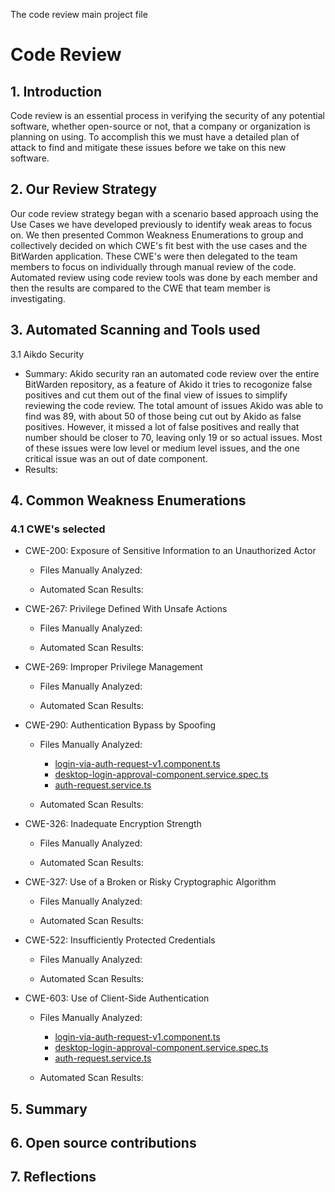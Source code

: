 The code review main project file
# Code Review

## 1. Introduction

Code review is an essential process in verifying the security of any potential software, whether open-source or not, that a company or organization is planning on using. To accomplish this we must have a detailed plan of attack to find and mitigate these issues before we take on this new software.

## 2. Our Review Strategy

Our code review strategy began with a scenario based approach using the Use Cases we have developed previously to identify weak areas to focus on. We then presented Common Weakness Enumerations to group and collectively decided on which CWE's fit best with the use cases and the BitWarden application. These CWE's were then delegated to the team members to focus on individually through manual review of the code. Automated review using code review tools was done by each member and then the results are compared to the CWE that team member is investigating. 

## 3. Automated Scanning and Tools used

3.1 Aikdo Security
* Summary: Akido security ran an automated code review over the entire BitWarden repository, as a feature of Akido it tries to recogonize false positives and cut them out of the final view of issues to simplify reviewing the code review. The total amount of issues Akido was able to find was 89, with about 50 of those being cut out by Akido as false positives. However, it missed a lot of false positives and really that number should be closer to 70, leaving only 19 or so actual issues. Most of these issues were low level or medium level issues, and the one critical issue was an out of date component.  
* Results:

## 4. Common Weakness Enumerations

### 4.1 CWE's selected
   
* CWE-200: Exposure of Sensitive Information to an Unauthorized Actor
    * Files Manually Analyzed:

    * Automated Scan Results:
      
* CWE-267: Privilege Defined With Unsafe Actions
    * Files Manually Analyzed:

    * Automated Scan Results:
      
* CWE-269: Improper Privilege Management
    * Files Manually Analyzed:

    * Automated Scan Results:
      
* CWE-290: Authentication Bypass by Spoofing
    * Files Manually Analyzed:
         * [login-via-auth-request-v1.component.ts](https://github.com/bitwarden/clients/blob/main/apps/desktop/src/auth/login/login-via-auth-request-v1.component.ts)
         * [desktop-login-approval-component.service.spec.ts](https://github.com/bitwarden/clients/blob/main/apps/desktop/src/auth/login/desktop-login-approval-component.service.spec.ts)
         * [auth-request.service.ts](https://github.com/bitwarden/clients/blob/main/libs/auth/src/common/services/auth-request/auth-request.service.ts)

    * Automated Scan Results:
    
* CWE-326: Inadequate Encryption Strength
    * Files Manually Analyzed:

    * Automated Scan Results:
      
* CWE-327: Use of a Broken or Risky Cryptographic Algorithm
    * Files Manually Analyzed:

    * Automated Scan Results:
      
* CWE-522: Insufficiently Protected Credentials
    * Files Manually Analyzed:

    * Automated Scan Results:
    
* CWE-603: Use of Client-Side Authentication
    * Files Manually Analyzed:
         * [login-via-auth-request-v1.component.ts](https://github.com/bitwarden/clients/blob/main/apps/desktop/src/auth/login/login-via-auth-request-v1.component.ts)
         * [desktop-login-approval-component.service.spec.ts](https://github.com/bitwarden/clients/blob/main/apps/desktop/src/auth/login/desktop-login-approval-component.service.spec.ts)
         * [auth-request.service.ts](https://github.com/bitwarden/clients/blob/main/libs/auth/src/common/services/auth-request/auth-request.service.ts)
           
    * Automated Scan Results:



## 5. Summary

## 6. Open source contributions

## 7. Reflections

